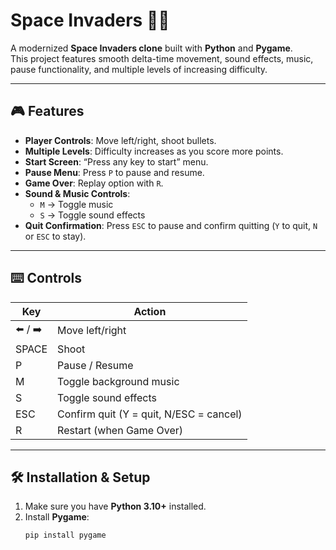 # Space Invaders 🚀👾  

A modernized **Space Invaders clone** built with **Python** and **Pygame**.  
This project features smooth delta-time movement, sound effects, music, pause functionality, and multiple levels of increasing difficulty.  

---

## 🎮 Features  
- **Player Controls**: Move left/right, shoot bullets.  
- **Multiple Levels**: Difficulty increases as you score more points.  
- **Start Screen**: “Press any key to start” menu.  
- **Pause Menu**: Press `P` to pause and resume.  
- **Game Over**: Replay option with `R`.  
- **Sound & Music Controls**:  
  - `M` → Toggle music  
  - `S` → Toggle sound effects  
- **Quit Confirmation**: Press `ESC` to pause and confirm quitting (`Y` to quit, `N` or `ESC` to stay).  

---

## ⌨️ Controls  
| Key | Action |  
|-----|---------|  
| ⬅️ / ➡️ | Move left/right |  
| SPACE | Shoot |  
| P | Pause / Resume |  
| M | Toggle background music |  
| S | Toggle sound effects |  
| ESC | Confirm quit (Y = quit, N/ESC = cancel) |  
| R | Restart (when Game Over) |  

---

## 🛠️ Installation & Setup  
1. Make sure you have **Python 3.10+** installed.  
2. Install **Pygame**:  
   ```bash
   pip install pygame
